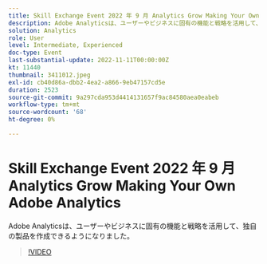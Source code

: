 ```yaml
---
title: Skill Exchange Event 2022 年 9 月 Analytics Grow Making Your Own Adobe Analytics
description: Adobe Analyticsは、ユーザーやビジネスに固有の機能と戦略を活用して、独自の製品を作成できるようになりました。
solution: Analytics
role: User
level: Intermediate, Experienced
doc-type: Event
last-substantial-update: 2022-11-11T00:00:00Z
kt: 11440
thumbnail: 3411012.jpeg
exl-id: cb40d86a-dbb2-4ea2-a866-9eb47157cd5e
duration: 2523
source-git-commit: 9a297cda953d4414131657f9ac84580aea0eabeb
workflow-type: tm+mt
source-wordcount: '68'
ht-degree: 0%

---
```


# Skill Exchange Event 2022 年 9 月 Analytics Grow Making Your Own Adobe Analytics

Adobe Analyticsは、ユーザーやビジネスに固有の機能と戦略を活用して、独自の製品を作成できるようになりました。

>[!VIDEO](https://video.tv.adobe.com/v/3411012/?quality=12&learn=on)
